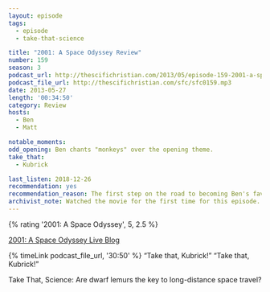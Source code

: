```yaml
---
layout: episode
tags:
  - episode
  - take-that-science

title: "2001: A Space Odyssey Review"
number: 159
season: 3
podcast_url: http://thescifichristian.com/2013/05/episode-159-2001-a-space-odyssey-review/
podcast_file_url: http://thescifichristian.com/sfc/sfc0159.mp3
date: 2013-05-27
length: '00:34:50'
category: Review
hosts:
  - Ben
  - Matt

notable_moments:
odd_opening: Ben chants "monkeys" over the opening theme.
take_that:
  - Kubrick

last_listen: 2018-12-26
recommendation: yes 
recommendation_reason: The first step on the road to becoming Ben's favorite movie.
archivist_note: Watched the movie for the first time for this episode. Reading along with the live blog was a good choice.
---
```

{% rating '2001: A Space Odyssey', 5, 2.5 %}

[2001: A Space Odyssey Live Blog](http://thescifichristian.com/2013/05/2001-a-space-odyssey-live-blog/)

<div class="quote">
  {% timeLink podcast_file_url, '30:50' %}
  <q class="ben">Take that, Kubrick!</q>
  <q class="matt">Take that, Kubrick!</q>
</div>

Take That, Science: Are dwarf lemurs the key to long-distance space travel?